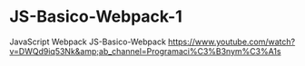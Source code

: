 # JS-Basico-Webpack-1
JavaScript Webpack JS-Basico-Webpack https://www.youtube.com/watch?v=DWQd9iq53Nk&amp;ab_channel=Programaci%C3%B3nym%C3%A1s 
